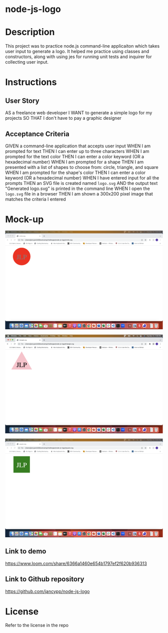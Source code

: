 # node-js-logo

# Description
This project was to practice node.js command-line applicaiton which takes user input to generate a logo. It helped me practice using classes and constructors, along with using jes for running unit tests and inquirer for collecting user input.

# Instructions

## User Story
AS a freelance web developer
I WANT to generate a simple logo for my projects
SO THAT I don't have to pay a graphic designer

## Acceptance Criteria
GIVEN a command-line application that accepts user input
WHEN I am prompted for text
THEN I can enter up to three characters
WHEN I am prompted for the text color
THEN I can enter a color keyword (OR a hexadecimal number)
WHEN I am prompted for a shape
THEN I am presented with a list of shapes to choose from: circle, triangle, and square
WHEN I am prompted for the shape's color
THEN I can enter a color keyword (OR a hexadecimal number)
WHEN I have entered input for all the prompts
THEN an SVG file is created named `logo.svg`
AND the output text "Generated logo.svg" is printed in the command line
WHEN I open the `logo.svg` file in a browser
THEN I am shown a 300x200 pixel image that matches the criteria I entered

# Mock-up
![alt="Circle Image"](./Images/Circle%20Browser%20Image.png)

![alt="Triangle Image"](./Images/Triangle%20Browser%20Image.png)

![alt="Square Image"](./Images/Square%20Browser%20Image.png)

## Link to demo
https://www.loom.com/share/6366a1460e654b1797ef2f620b936313

## Link to Github repository
https://github.com/jancypp/node-js-logo

# License
Refer to the license in the repo